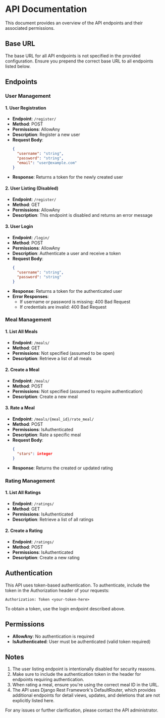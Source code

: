 # API Documentation

This document provides an overview of the API endpoints and their associated permissions.

## Base URL

The base URL for all API endpoints is not specified in the provided configuration. Ensure you prepend the correct base URL to all endpoints listed below.

## Endpoints

### User Management

#### 1. User Registration
- **Endpoint**: `/register/`
- **Method**: POST
- **Permissions**: AllowAny
- **Description**: Register a new user
- **Request Body**:
  ```json
  {
    "username": "string",
    "password": "string",
    "email": "user@example.com"
  }
  ```
- **Response**: Returns a token for the newly created user

#### 2. User Listing (Disabled)
- **Endpoint**: `/register/`
- **Method**: GET
- **Permissions**: AllowAny
- **Description**: This endpoint is disabled and returns an error message

#### 3. User Login
- **Endpoint**: `/login/`
- **Method**: POST
- **Permissions**: AllowAny
- **Description**: Authenticate a user and receive a token
- **Request Body**:
  ```json
  {
    "username": "string",
    "password": "string"
  }
  ```
- **Response**: Returns a token for the authenticated user
- **Error Responses**:
  - If username or password is missing: 400 Bad Request
  - If credentials are invalid: 400 Bad Request

### Meal Management

#### 1. List All Meals
- **Endpoint**: `/meals/`
- **Method**: GET
- **Permissions**: Not specified (assumed to be open)
- **Description**: Retrieve a list of all meals

#### 2. Create a Meal
- **Endpoint**: `/meals/`
- **Method**: POST
- **Permissions**: Not specified (assumed to require authentication)
- **Description**: Create a new meal

#### 3. Rate a Meal
- **Endpoint**: `/meals/{meal_id}/rate_meal/`
- **Method**: POST
- **Permissions**: IsAuthenticated
- **Description**: Rate a specific meal
- **Request Body**:
  ```json
  {
    "stars": integer
  }
  ```
- **Response**: Returns the created or updated rating

### Rating Management

#### 1. List All Ratings
- **Endpoint**: `/ratings/`
- **Method**: GET
- **Permissions**: IsAuthenticated
- **Description**: Retrieve a list of all ratings

#### 2. Create a Rating
- **Endpoint**: `/ratings/`
- **Method**: POST
- **Permissions**: IsAuthenticated
- **Description**: Create a new rating

## Authentication

This API uses token-based authentication. To authenticate, include the token in the Authorization header of your requests:

```
Authorization: Token <your-token-here>
```

To obtain a token, use the login endpoint described above.

## Permissions

- **AllowAny**: No authentication is required
- **IsAuthenticated**: User must be authenticated (valid token required)

## Notes

1. The user listing endpoint is intentionally disabled for security reasons.
2. Make sure to include the authentication token in the header for endpoints requiring authentication.
3. When rating a meal, ensure you're using the correct meal ID in the URL.
4. The API uses Django Rest Framework's DefaultRouter, which provides additional endpoints for detail views, updates, and deletions that are not explicitly listed here.

For any issues or further clarification, please contact the API administrator.
